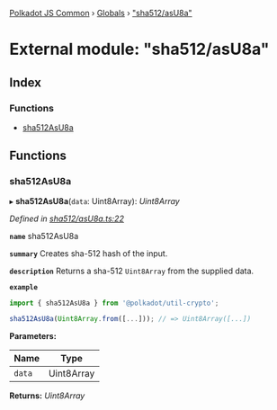 [Polkadot JS Common](../README.md) › [Globals](../globals.md) › ["sha512/asU8a"](_sha512_asu8a_.md)

# External module: "sha512/asU8a"

## Index

### Functions

* [sha512AsU8a](_sha512_asu8a_.md#sha512asu8a)

## Functions

###  sha512AsU8a

▸ **sha512AsU8a**(`data`: Uint8Array): *Uint8Array*

*Defined in [sha512/asU8a.ts:22](https://github.com/polkadot-js/common/blob/a602b040/packages/util-crypto/src/sha512/asU8a.ts#L22)*

**`name`** sha512AsU8a

**`summary`** Creates sha-512 hash of the input.

**`description`** 
Returns a sha-512 `Uint8Array` from the supplied data.

**`example`** 
<BR>

```javascript
import { sha512AsU8a } from '@polkadot/util-crypto';

sha512AsU8a(Uint8Array.from([...])); // => Uint8Array([...])
```

**Parameters:**

Name | Type |
------ | ------ |
`data` | Uint8Array |

**Returns:** *Uint8Array*
